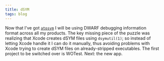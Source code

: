 ```yaml
---
title: dSYM
tags: blog
---
```


Now that I've got [`atosym`](http://wincent.dev/a/products/atosym/) I will be using DWARF debugging information format across all my products. The key missing piece of the puzzle was realizing that Xcode creates dSYM files using `dsymutil(1)`; so instead of letting Xcode handle it I can do it manually, thus avoiding problems with Xcode trying to create dSYM files on already-stripped executables. The first project to be switched over is WOTest. Next: the new app.
